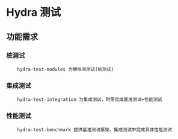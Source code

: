 Hydra 测试
================================================

功能需求
-----------------------------------------------
### 桩测试
        hydra-test-modules 为模块间测试(桩测试)
### 集成测试
        hydra-test-integration 为集成测试，附带完成基准测试+性能测试
### 性能测试
        hydra-test-benchmark 提供基准测试框架，集成测试中完成具体性能测试